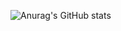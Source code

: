 ![Anurag's GitHub stats](https://github-readme-stats.vercel.app/api?username=dazzlynnnn&&show_icons=true&theme=vue&hide=stars&title_color=ACC0CD&icon_color=b4c6d2&text_color=8999a4&hide_rank=true)

